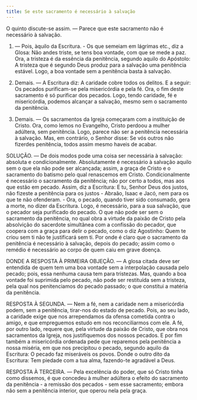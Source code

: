 ```yaml
---
title: Se este sacramento é necessário à salvação
---
```


O quinto discute-se assim. — Parece que este sacramento não é necessário à salvação.  

1. — Pois, àquilo da Escritura. - Os que semeiam em lágrimas etc., diz a Glosa: Não andes triste, se tens boa vontade, com que se mede a paz. Ora, a tristeza é da essência da penitência, segundo aquilo do Apóstolo: A tristeza que é segundo Deus produz para a salvação uma penitência estável. Logo, a boa vontade sem a penitência basta à salvação.  

2. Demais. — A Escritura diz: A caridade cobre todos os delitos. E a seguir: Os pecados purificam-se pela misericórdia e pela fé. Ora, o fim deste sacramento é só purificar dos pecados. Logo, tendo caridade, fé e misericórdia, podemos alcançar a salvação, mesmo sem o sacramento da penitência. 

3. Demais. — Os sacramentos da Igreja começaram com a instituição de Cristo. Ora, como lemos no Evangelho, Cristo perdoou a mulher adúltera, sem penitência. Logo, parece não ser a penitência necessária à salvação.  Mas, em contrário, o Senhor disse: Se vós outros não fizerdes penitência, todos assim mesmo haveis de acabar.  

SOLUÇÃO. — De dois modos pode uma coisa ser necessária à salvação: absoluta e condicionalmente. Absolutamente é necessário à salvação aquilo sem o que ela não pode ser alcançada; assim, a graça de Cristo e o sacramento do batismo pelo qual renascemos em Cristo. Condicionalmente é necessário o sacramento da penitência; não por certo a todos, mas aos que estão em pecado. Assim, diz a Escritura: E tu, Senhor Deus dos justos, não fizeste a penitência para os justos - Abraão, Isaac e Jacó, nem para os que te não ofenderam. - Ora, o pecado, quando tiver sido consumado, gera a morte, no dizer da Escritura. Logo, é necessário, para a sua salvação, que o pecador seja purificado do pecado. O que não pode ser sem o sacramento da penitência, no qual obra a virtude da paixão de Cristo pela absolvição do sacerdote simultânea com a confissão do pecador, que coopera com a graça para delir o pecado, como o diz Agostinho: Quem te criou sem ti não te justificará sem ti. Por onde é claro que o sacramento da penitência é necessário à salvação, depois do pecado; assim como o remédio é necessário ao corpo de quem caiu em grave doença.  

DONDE A RESPOSTA À PRIMEIRA OBJEÇÃO. — A glosa citada deve ser entendida de quem tem uma boa vontade sem a interpolação causada pelo pecado; pois, essa nenhuma causa tem para tristezas. Mas, quando a boa vontade foi suprimida pelo pecado, não pode ser restituída sem a tristeza, pela qual nos penitenciamos do pecado passado; o que constitui a matéria da penitência.  

RESPOSTA À SEGUNDA. — Nem a fé, nem a caridade nem a misericórdia podem, sem a penitência, tirar-nos do estado de pecado. Pois, ao seu lado, a caridade exige que nos arrependamos da ofensa cometida contra o amigo, e que empreguemos estudo em nos reconciliarmos com ele. A fé, por outro lado, requere que, pela virtude da paixão de Cristo, que obra nos sacramentos da Igreja, nos justifiquemos dos nossos pecados. E por fim também a misericórdia ordenada pede que reparemos pela penitência a nossa miséria, em que nos precipitou o pecado, segundo aquilo da Escritura: O pecado faz miseráveis os povos. Donde o outro dito da Escritura: Tem piedade com a tua alma, fazendo-te agradável a Deus.  

RESPOSTA À TERCEIRA. — Pela excelência do poder, que só Cristo tinha como dissemos, é que concedeu à mulher adúltera o efeito do sacramento da penitência - a remissão dos pecados - sem esse sacramento; embora não sem a penitência interior, que operou nela pela graça.